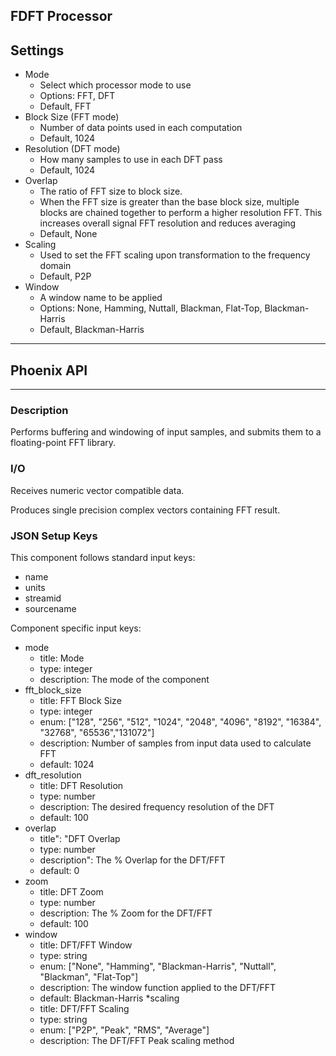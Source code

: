 ## FDFT Processor
## Settings

* Mode
  * Select which processor mode to use
  * Options: FFT, DFT
  * Default, FFT
* Block Size (FFT mode)
  * Number of data points used in each computation
  * Default, 1024
* Resolution (DFT mode)
  * How many samples to use in each DFT pass
  * Default, 1024
* Overlap
  * The ratio of FFT size to block size.
  * When the FFT size is greater than the base block size, multiple blocks are chained together to perform a higher resolution FFT. This increases overall signal FFT resolution and reduces averaging
  * Default, None
* Scaling
  * Used to set the FFT scaling upon transformation to the frequency domain
  * Default, P2P
* Window
  * A window name to be applied
  * Options: None, Hamming, Nuttall, Blackman, Flat-Top, Blackman-Harris
  * Default, Blackman-Harris

***

## Phoenix API

***

### Description

Performs buffering and windowing of input samples, and submits them to a floating-point FFT library.

### I/O

Receives numeric vector compatible data.

Produces single precision complex vectors containing FFT result.

### JSON Setup Keys

This component follows standard input keys:

* name
* units
* streamid
* sourcename

Component specific input keys:

* mode
  * title: Mode
  * type: integer
  * description: The mode of the component
* fft_block_size
  * title: FFT Block Size
  * type: integer
  * enum: ["128", "256", "512", "1024", "2048", "4096", "8192", "16384", "32768", "65536","131072"]
  * description: Number of samples from input data used to calculate FFT
  * default: 1024
* dft_resolution
  * title: DFT Resolution
  * type: number
  * description: The desired frequency resolution of the DFT
  * default: 100
* overlap
  * title": "DFT Overlap
  * type: number
  * description": The % Overlap for the DFT/FFT
  * default: 0
* zoom
  * title: DFT Zoom
  * type: number
  * description: The % Zoom for the DFT/FFT
  * default: 100
* window
  * title: DFT/FFT Window
  * type: string
  * enum: ["None", "Hamming", "Blackman-Harris", "Nuttall", "Blackman", "Flat-Top"]
  * description: The window function applied to the DFT/FFT
  * default: Blackman-Harris
*scaling
  * title: DFT/FFT Scaling
  * type: string
  * enum: ["P2P", "Peak", "RMS", "Average"]
  * description: The DFT/FFT Peak scaling method